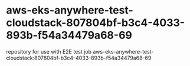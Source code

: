 # aws-eks-anywhere-test-cloudstack-807804bf-b3c4-4033-893b-f54a34479a68-69
repository for use with E2E test job aws-eks-anywhere-test-cloudstack:807804bf-b3c4-4033-893b-f54a34479a68-69
